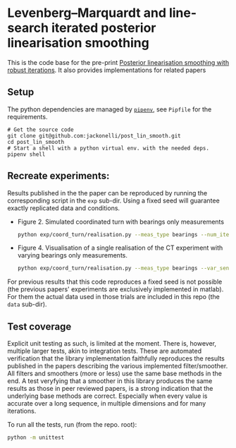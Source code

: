 # Levenberg–Marquardt and line-search iterated posterior linearisation smoothing

This is the code base for the pre-print [Posterior linearisation smoothing with robust iterations](https://arxiv.org/abs/2112.03969).
It also provides implementations for related papers

## Setup

The python dependencies are managed by [`pipenv`](https://pipenv.pypa.io/en/latest/),
see `Pipfile` for the requirements.

```
# Get the source code
git clone git@github.com:jackonelli/post_lin_smooth.git
cd post_lin_smooth
# Start a shell with a python virtual env. with the needed deps.
pipenv shell
```

## Recreate experiments:

Results published in the the paper can be reproduced by running the corresponding script in the `exp` sub-dir.
Using a fixed seed will guarantee exactly replicated data and conditions.

- Figure 2. Simulated coordinated turn with bearings only measurements
  ```bash
  python exp/coord_turn/realisation.py --meas_type bearings --num_iter 10
  ```
- Figure 4. Visualisation of a single realisation of the CT experiment with varying bearings only measurements.
  ```bash
  python exp/coord_turn/realisation.py --meas_type bearings --var_sensors --num_iter 10
  ```

For previous results that this code reproduces a fixed seed is not possible (the previous papers' experiments are exclusively implemented in matlab).
For them the actual data used in those trials are included in this repo (the `data` sub-dir).

## Test coverage

Explicit unit testing as such, is limited at the moment.
There is, however, multiple larger tests, akin to integration tests.
These are automated verification that the library implementation faithfully reproduces the results published in the papers describing the various implemented filter/smoother.
All filters and smoothers (more or less) use the same base methods in the end.
A test veryfying that a smoother in this library produces the same results as those in peer reviewed papers, is a strong indication that the underlying base methods are correct.
Especially when every value is accurate over a long sequence, in multiple dimensions and for many iterations.

To run all the tests, run (from the repo. root):

```bash
python -m unittest
```
